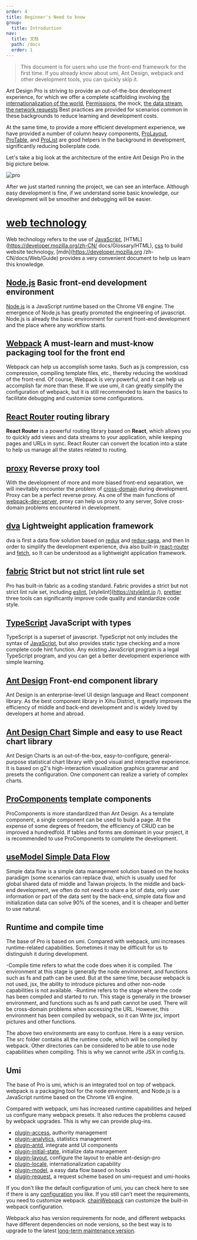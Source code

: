 ```yaml
---
order: 4
title: Beginner's Need to know
group:
  title: Introduction
nav:
  title: 文档
  path: /docs
  order: 1
---
```


> This document is for users who use the front-end framework for the first time. If you already know about umi, Ant Design, webpack and other development tools, you can quickly skip it.

Ant Design Pro is striving to provide an out-of-the-box development experience, for which we offer a complete scaffolding involving [the internationalization of the world](https://umijs.org/plugins/plugin-locale), [Permissions](https://umijs.org/plugins/plugin-access), the mock, [the data stream](https://umijs.org/plugins/plugin-model), [the network requests](https://umijs.org/plugins/plugin-request) Best practices are provided for scenarios common in these backgrounds to reduce learning and development costs.

At the same time, to provide a more efficient development experience, we have provided a number of column heavy components, [ProLayout](https://procomponents.ant.design/components/layout), [ProTable](https://procomponents.ant.design/components/table), and [ProList](<[https.ant.design](https://procomponents.ant.design/components/list)/>) are good helpers in the background in development, significantly reducing boilerplate code.

Let's take a big look at the architecture of the entire Ant Design Pro in the big picture below.

![pro](https://gw.alipayobjects.com/zos/antfincdn/AhUzrugUr%26/yuque_diagram.jpg)

After we just started running the project, we can see an interface. Although easy development is fine, if we understand some basic knowledge, our development will be smoother and debugging will be easier.

# [web technology](https://developer.mozilla.org/zh-CN/docs/Web/Reference)

Web technology refers to the use of [JavaScript](https://developer.mozilla.org/zh-CN/docs/Web/JavaScript/Reference), [HTML](https://developer.mozilla.org/zh-CN/ docs/Glossary/HTML), [css](https://developer.mozilla.org/zh-CN/docs/Glossary/CSS) to build website technology, [mdn](https://developer.mozilla.org /zh-CN/docs/Web/Guide) provides a very convenient document to help us learn this knowledge.

## [Node.js](https://nodejs.org/en/) Basic front-end development environment

[Node.js](https://nodejs.org/en/) is a JavaScript runtime based on the Chrome V8 engine. The emergence of Node.js has greatly promoted the engineering of javascript. Node.js is already the basic environment for current front-end development and the place where any workflow starts.

## [Webpack](https://webpack.js.org/) A must-learn and must-know packaging tool for the front end

Webpack can help us accomplish some tasks. Such as js compression, css compression, compiling template files, etc., thereby reducing the workload of the front-end. Of course, Webpack is very powerful, and it can help us accomplish far more than these. If we use umi, it can greatly simplify the configuration of webpack, but it is still recommended to learn the basics to facilitate debugging and customize some configurations.

## [React Router](https://reactrouter.com/web/guides/quick-start) routing library

**React Router** is a powerful routing library based on **React**, which allows you to quickly add views and data streams to your application, while keeping pages and URLs in sync. React Router can convert the location into a state to help us manage all the states related to routing.

## [proxy](https://webpack.docschina.org/configuration/dev-server/) Reverse proxy tool

With the development of more and more biased front-end separation, we will inevitably encounter the problem of [cross-domain](https://www.ruanyifeng.com/blog/2016/04/cors.html) during development. Proxy can be a perfect reverse proxy. As one of the main functions of [webpack-dev-server](https://github.com/webpack/webpack-dev-server), proxy can help us proxy to any server, Solve cross-domain problems encountered in development.

## [dva](https://dvajs.com/guide/#%E7%89%B9%E6%80%A7) Lightweight application framework

dva is first a data flow solution based on [redux](https://github.com/reduxjs/redux) and [redux-saga](https://github.com/redux-saga/redux-saga), and then In order to simplify the development experience, dva also built-in [react-router](https://github.com/ReactTraining/react-router) and [fetch](https://github.com/github/fetch), so It can be understood as a lightweight application framework.

## [fabric](https://github.com/umijs/fabric) Strict but not strict lint rule set

Pro has built-in fabric as a coding standard. Fabric provides a strict but not strict lint rule set, including [eslint](https://cn.eslint.org/), [stylelint](https://stylelint.io /), [prettier](https://prettier.io/) three tools can significantly improve code quality and standardize code style.

## [TypeScript](https://www.typescriptlang.org/) JavaScript with types

TypeScript is a superset of javascript. TypeScript not only includes the syntax of [JavaScript](https://zh.wikipedia.org/wiki/JavaScript), but also provides static type checking and a more complete code hint function. Any existing JavaScript program is a legal TypeScript program, and you can get a better development experience with simple learning.

## [Ant Design](https://ant.design/index-cn) Front-end component library

Ant Design is an enterprise-level UI design language and React component library. As the best component library in Xihu District, it greatly improves the efficiency of middle and back-end development and is widely loved by developers at home and abroad.

## [Ant Design Chart](https://charts.ant.design/zh-CN) Simple and easy to use React chart library

Ant Design Charts is an out-of-the-box, easy-to-configure, general-purpose statistical chart library with good visual and interactive experience. It is based on g2's high-interaction visualization graphics grammar and presets the configuration. One component can realize a variety of complex charts.

## [ProComponents](https://procomponents.ant.design/) template components

ProComponents is more standardized than Ant Design. As a template component, a single component can be used to build a page. At the expense of some degrees of freedom, the efficiency of CRUD can be improved a hundredfold. If tables and forms are dominant in your project, it is recommended to use ProComponents to complete the development.

## [useModel Simple Data Flow](https://umijs.org/zh-CN/plugins/plugin-initial-state)

Simple data flow is a simple data management solution based on the hooks paradigm (some scenarios can replace dva), which is usually used for global shared data of middle and Taiwan projects. In the middle and back-end development, we often do not need to share a lot of data, only user information or part of the data sent by the back-end, simple data flow and initialization data can solve 90% of the scenes, and it is cheaper and better to use natural.

## Runtime and compile time

The base of Pro is based on umi. Compared with webpack, umi increases runtime-related capabilities. Sometimes it may be difficult for us to distinguish it during development.

-Compile time refers to what the code does when it is compiled. The environment at this stage is generally the node environment, and functions such as fs and path can be used. But at the same time, because webpack is not used, jsx, the ability to introduce pictures and other non-node capabilities is not available. -Runtime refers to the stage where the code has been compiled and started to run. This stage is generally in the browser environment, and functions such as fs and path cannot be used. There will be cross-domain problems when accessing the URL. However, this environment has been compiled by webpack, so it can Write jsx, import pictures and other functions.

The above two environments are easy to confuse. Here is a easy version. The src folder contains all the runtime code, which will be compiled by webpack. Other directories can be considered to be able to use node capabilities when compiling. This is why we cannot write JSX in config.ts.

## Umi

The base of Pro is umi, which is an integrated tool on top of webpack. webpack is a packaging tool for the node environment, and Node.js is a JavaScript runtime based on the Chrome V8 engine.

Compared with webpack, umi has increased runtime capabilities and helped us configure many webpack presets. It also reduces the problems caused by webpack upgrades. This is why we can provide plug-ins.

- [plugin-access](https://umijs.org/plugins/plugin-access), authority management
- [plugin-analytics](https://umijs.org/plugins/plugin-analytics), statistics management
- [plugin-antd](https://umijs.org/plugins/plugin-antd), integrate antd UI components
- [plugin-initial-state](https://umijs.org/plugins/plugin-initial-state), initialize data management
- [plugin-layout](https://umijs.org/plugins/plugin-layout), configure the layout to enable ant-design-pro
- [plugin-locale](https://umijs.org/plugins/plugin-locale), internationalization capability
- [plugin-model](https://umijs.org/plugins/plugin-model), a easy data flow based on hooks
- [plugin-request](https://umijs.org/plugins/plugin-request), a request scheme based on umi-request and umi-hooks

If you don't like the default configuration of umi, you can check here to see if there is any [configuration](https://umijs.org/config) you like. If you still can’t meet the requirements, you need to customize webpack. [chainWebpack](https://umijs.org/config#chainwebpack) can customize the built-in webpack configuration.

Webpack also has version requirements for node, and different webpacks have different dependencies on node versions, so the best way is to upgrade to the latest [long-term maintenance version](https://nodejs.org/en/).
